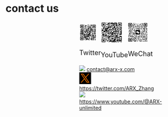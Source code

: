 # contact us

<style>
    .container {
        display: flex;
        flex-direction: column;
        align-items: center;
        padding: 0 20px; // 减少水平内边距，适应小屏幕
    }

    .item {
        margin-bottom: 20px; // 增加垂直间距
        text-align: center; // 文字居中
    }

    .item img {
        width: 80%;
        max-width: 300px; // 设置图像最大宽度
    }

    .item p {
        font-size: 18px;
    }

    @media (min-width: 768px) {
        .container {
            flex-direction: row;
            justify-content: space-between;
            padding: 0 200px;
        }

        .item {
            margin-bottom: 0; // 在大屏幕上取消垂直间距
        }
    }
</style>

<div class="container">
    <div class="item">
        <img src="_media/twitter.jpg">
        <p>Twitter</p>
    </div>
    <div class="item">
        <img src="_media/youtube.jpg">
        <p>YouTube</p>
    </div>
    <div class="item">
        <img src="_media/wechat.jpg">
        <p>WeChat</p>
    </div>
</div>

<div class="container">
    <div class="contact-info">
        <div>
            <img src="_media/mail.ico">
            <a href="mailto:contact@arx-x.com">contact@arx-x.com</a>
        </div>
        <div>
            <img src="_media/twitter.ico">
            <a href="https://twitter.com/ARX_Zhang">https://twitter.com/ARX_Zhang</a>
        </div>
        <div>
            <img src="_media/youtube.ico">
            <a href="https://www.youtube.com/@ARX-unlimited">https://www.youtube.com/@ARX-unlimited</a>
        </div>
    </div>
</div>

